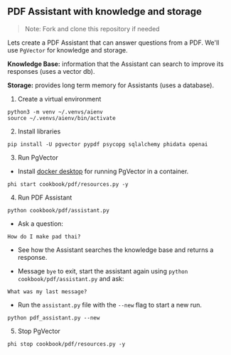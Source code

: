 ## PDF Assistant with knowledge and storage

> Note: Fork and clone this repository if needed

Lets create a PDF Assistant that can answer questions from a PDF. We'll use `PgVector` for knowledge and storage.

**Knowledge Base:** information that the Assistant can search to improve its responses (uses a vector db).

**Storage:** provides long term memory for Assistants (uses a database).

1. Create a virtual environment

```shell
python3 -m venv ~/.venvs/aienv
source ~/.venvs/aienv/bin/activate
```

2. Install libraries

```shell
pip install -U pgvector pypdf psycopg sqlalchemy phidata openai
```

3. Run PgVector

- Install [docker desktop](https://docs.docker.com/desktop/install/mac-install/) for running PgVector in a container.

```shell
phi start cookbook/pdf/resources.py -y
```

4. Run PDF Assistant

```shell
python cookbook/pdf/assistant.py
```

- Ask a question:

```
How do I make pad thai?
```

- See how the Assistant searches the knowledge base and returns a response.

- Message `bye` to exit, start the assistant again using `python cookbook/pdf/assistant.py` and ask:

```
What was my last message?
```

- Run the `assistant.py` file with the `--new` flag to start a new run.

```shell
python pdf_assistant.py --new
```

5. Stop PgVector

```shell
phi stop cookbook/pdf/resources.py -y
```
